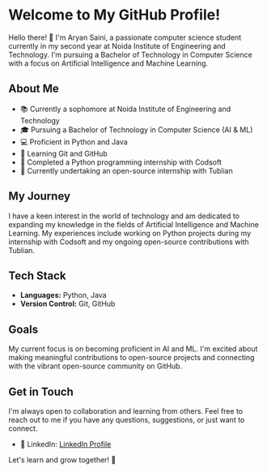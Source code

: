 # Welcome to My GitHub Profile!

Hello there! 👋 I'm Aryan Saini, a passionate computer science student currently in my second year at Noida Institute of Engineering and Technology. I'm pursuing a Bachelor of Technology in Computer Science with a focus on Artificial Intelligence and Machine Learning.

## About Me

- 📚 Currently a sophomore at Noida Institute of Engineering and Technology
- 🎓 Pursuing a Bachelor of Technology in Computer Science (AI & ML)
- 💻 Proficient in Python and Java
- 🌱 Learning Git and GitHub
- 💼 Completed a Python programming internship with Codsoft
- 🔧 Currently undertaking an open-source internship with Tublian

## My Journey

I have a keen interest in the world of technology and am dedicated to expanding my knowledge in the fields of Artificial Intelligence and Machine Learning. My experiences include working on Python projects during my internship with Codsoft and my ongoing open-source contributions with Tublian.

## Tech Stack

- **Languages:** Python, Java
- **Version Control:** Git, GitHub

## Goals

My current focus is on becoming proficient in AI and ML. I'm excited about making meaningful contributions to open-source projects and connecting with the vibrant open-source community on GitHub.

## Get in Touch

I'm always open to collaboration and learning from others. Feel free to reach out to me if you have any questions, suggestions, or just want to connect.


- 💬 LinkedIn: [LinkedIn Profile](https://www.linkedin.com/in/aryan-saini-0a4505264/)

Let's learn and grow together! 🚀

<!--
**aryanoutlaw/aryanoutlaw** is a ✨ _special_ ✨ repository because its `README.md` (this file) appears on your GitHub profile.

Here are some ideas to get you started:

- 🔭 I’m currently working on ...
- 🌱 I’m currently learning ...
- 👯 I’m looking to collaborate on ...
- 🤔 I’m looking for help with ...
- 💬 Ask me about ...
- 📫 How to reach me: ...
- 😄 Pronouns: ...
- ⚡ Fun fact: ...
-->
